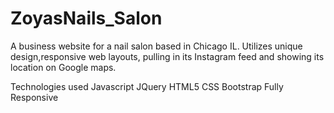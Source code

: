 # ZoyasNails_Salon

A business website for a nail salon based in Chicago IL. Utilizes unique design,responsive web layouts, pulling in its Instagram feed and showing its location on Google maps. 

Technologies used
Javascript
JQuery
HTML5
CSS
Bootstrap
Fully Responsive
